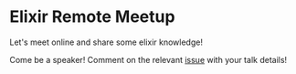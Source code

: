 # Elixir Remote Meetup

Let's meet online and share some elixir knowledge!

Come be a speaker! Comment on the relevant [issue](https://github.com/lbighetti/elixir-remote-meetup/issues) with your talk details!
